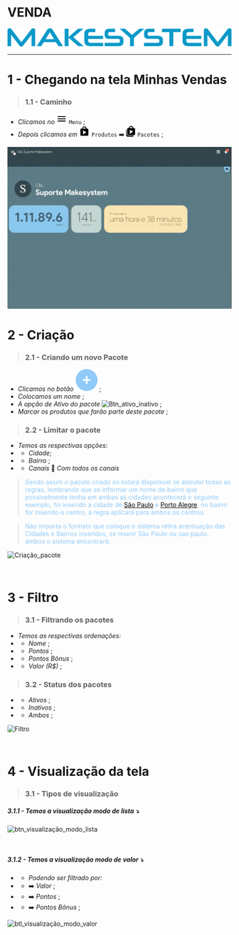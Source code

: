 # VENDA

[![Logo](https://raw.githubusercontent.com/Makesystem/manuais/main/webccrm/telas/img_padrao/makesystem.png)](https://www.makesystem.com.br/)

---

# 1 - Chegando na tela Minhas Vendas
>### __1.1 - Caminho__
* _Clicamos no_ ![menu](https://raw.githubusercontent.com/Makesystem/manuais/main/webccrm/telas/img_padrao/menu_1.png) `Menu` ; 
* _Depois clicamos em_ ![produtos](https://raw.githubusercontent.com/Makesystem/manuais/main/webccrm/telas/img_padrao/produtos_main.png)  `Produtos` ➡️ ![Pacotes](https://raw.githubusercontent.com/Makesystem/manuais/main/webccrm/telas/img_padrao/produtos.png) `Pacotes` ;
  
![Caminho](https://raw.githubusercontent.com/Makesystem/manuais/main/webccrm/telas/separacao_tela/tela_pacotes/caminho.gif)

# 2 - Criação
>### __2.1 - Criando um novo Pacote__
* _Clicamos no botão_ ![Btn_add](https://raw.githubusercontent.com/Makesystem/manuais/main/webccrm/telas/img_padrao/add_1.png) ;
* _Colocamos um nome_ ;
* _A opção de Ativo do pacote_ ![Btn_ativo_inativo](tela_pacotes/ativo.png) ;
* _Marcar os produtos que farão parte deste pacote_ ;

>### __2.2 - Limitar o pacote__
* _Temos as respectivas opções:_
* * _Cidade_;
* * _Bairro_ ;
* * _Canais_ 🔽 _Com todos os canais_

><span style="color:#90caf9;">Sendo assim o pacote criado só estará disponível se atender todas as regras, lembrando que se informar um nome de bairro que possivelmente tenha em ambas as cidades acontecerá o seguinte exemplo, foi inserido a cidade de <u style="color:black;">São Paulo</u> e <u style="color:black;">Porto Alegre</u>, no bairro for inserido o centro, a regra aplicará para ambos os centros.</span>

><span style="color:#90caf9;">Não importa o formato que coloque o sistema retira acentuação das Cidades e Bairros inseridos, se inserir São Paulo ou sao paulo.. ambos o sistema encontrará. </span>

![Criação_pacote](tela_pacotes/Criando%20pacote.gif)

<br />

# 3 - Filtro
>### __3.1 - Filtrando os pacotes__
* _Temos as respectivas ordenações:_
* * _Nome_ ;
* * _Pontos_ ;
* * _Pontos Bônus_ ;
* * _Valor (R$)_ ;

>### __3.2 - Status dos pacotes__
* * _Ativos_ ;
* * _Inativos_ ;
* * _Ambos_ ;

![Filtro](tela_pacotes/filtro.gif)

<br>

# 4 - Visualização da tela
>### __3.1 - Tipos de visualização__
##### 3.1.1 - Temos a visualização modo de lista ⤵️
![btn_visualização_modo_lista](tela_pacotes/visualizar%20em%20modo%20lista-.png)

<br>

##### 3.1.2 - Temos a visualização modo de valor ⤵️
* * _Podendo ser filtrado por:_
* * ➡️ _Valor_ ;
* * ➡️ _Pontos_ ;
* * ➡️ _Pontos Bônus_ ;

![btl_visualização_modo_valor](tela_pacotes/visualizar%20em%20modo%20valore-.png)
